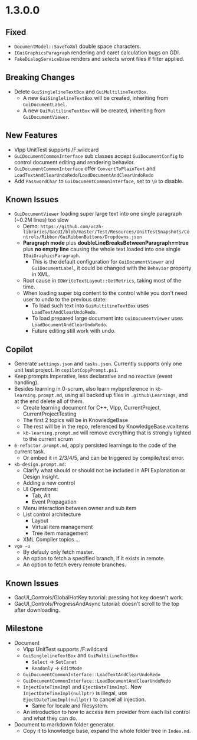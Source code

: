 # 1.3.0.0

## Fixed

- `DocumentModel::SaveToXml` double space characters.
- `IGuiGraphicsParagraph` rendering and caret calculation bugs on GDI.
- `FakeDialogServiceBase` renders and selects wront files if filter applied.

## Breaking Changes

- Delete `GuiSinglelineTextBox` and `GuiMultilineTextBox`.
  - A new `GuiSinglelineTextBox` will be created, inheriting from `GuiDocumentLabel`.
  - A new `GuiMultilineTextBox` will be created, inheriting from `GuiDocumentViewer`.

## New Features

- Vlpp UnitTest supports /F:wildcard
- `GuiDocumentCommonInterface` sub classes accept `GuiDocumentConfig` to control document editing and rendering behavior.
- `GuiDocumentCommonInterface` offer `ConvertToPlainText` and `LoadTextAndClearUndoRedo`/`LoadDocumentAndClearUndoRedo`
- Add `PasswordChar` to `GuiDocumentCommonInterface`, set to `\0` to disable.

## Known Issues

- `GuiDocumentViewer` loading super large text into one single paragraph (~0.2M lines) too slow
  - Demo: `https://github.com/vczh-libraries/GacUI/blob/master/Test/Resources/UnitTestSnapshots/Controls/Ribbon/GuiRibbonButtons/Dropdowns.json`
  - **Paragraph mode** plus **doubleLineBreaksBetweenParagraph==true** plus **no empty line** causing the whole text loaded into one single `IGuiGraphicsParagraph`.
    - This is the default configuration for `GuiDocumentViewer` and `GuiDocumentLabel`, it could be changed with the `Behavior` property in XML.
  - Root cause in `IDWriteTextLayout::GetMetrics`, taking most of the time.
  - When loading super big content to the control while you don't need user to undo to the previous state:
    - To load such text into `GuiMultilineTextBox` uses `LoadTextAndClearUndoRedo`.
    - To load prepared large document into `GuiDocumentViewer` uses `LoadDocumentAndClearUndoRedo`.
    - Future editing still work with undo.

## Copilot

- Generate `settings.json` and `tasks.json`. Currently supports only one unit test project. In `copilotCopyPrompt.ps1`.
- Keep prompts imperative, less declarative and no reactive (event handling).
- Besides learning in 0-scrum, also learn mybpreference in `kb-learning.prompt.md`, using all backed up files in `.github\Learnings`, and at the end delete all of them.
  - Create learning document for C++, Vlpp, CurrentProject, CurrentProjectTesting
  - The first 2 topics will be in KnowledgeBase
  - The rest will be in the repo, referenced by KnowledgeBase.vcxitems
  - `kb-learning.prompt.md` will remove everything that is strongly tighted to the current scrum
- `6-refactor.prompt.md`, apply persisted learnings to the code of the current task.
  - Or embed it in 2/3/4/5, and can be triggered by compile/test error.
- `kb-design.prompt.md`:
  - Clarify what should or should not be included in API Explanation or Design Insight.
  - Adding a new control
  - UI Operations:
    - Tab, Alt
    - Event Propagation
  - Menu interaction between owner and sub item
  - List control architecture
    - Layout
    - Virtual item management
    - Tree item management
  - XML Compiler topics ...
- `vgo -u`
  - By defauly only fetch master.
  - An option to fetch a specified branch, if it exists in remote.
  - An option to fetch every remote branches.

## Known Issues

- GacUI_Controls/GlobalHotKey tutorial: pressing hot key doesn't work.
- GacUI_Controls/ProgressAndAsync tutorial: doesn't scroll to the top after downloading.

## Milestone

- Document
  - Vlpp UnitTest supports /F:wildcard
  - `GuiSinglelineTextBox` and `GuiMultilineTextBox`
    - `Select` -> `SetCaret`
    - `Readonly` -> `EditMode`
  - `GuiDocumentCommonInterface::LoadTextAndClearUndoRedo`
  - `GuiDocumentCommonInterface::LoadDocumentAndClearUndoRedo`
  - `InjectDateTimeImpl` and `EjectDateTimeImpl`. Now `InjectDateTimeImpl(nullptr)` is illegal, use `EjectDateTimeImpl(nullptr)` to cancel all injection.
    - Same for locale and filesystem.
  - An introduction to how to access item provider from each list control and what they can do.
- Document to markdown folder generator.
  - Copy it to knowledge base, expand the whole folder tree in `Index.md`.
